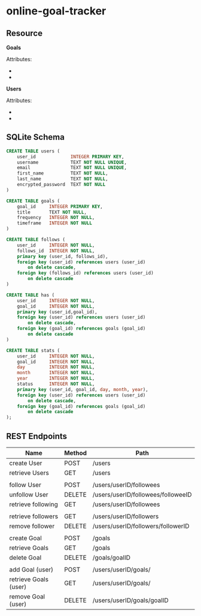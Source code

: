 # online-goal-tracker

## Resource

**Goals**

Attributes:

* 
* 

**Users**

Attributes:

* 
* 

## SQLite Schema

```sql 
CREATE TABLE users (
    user_id             INTEGER PRIMARY KEY,
    username            TEXT NOT NULL UNIQUE,
    email               TEXT NOT NULL UNIQUE,
    first_name          TEXT NOT NULL,
    last_name           TEXT NOT NULL,
    encrypted_password  TEXT NOT NULL
)

CREATE TABLE goals (
    goal_id     INTEGER PRIMARY KEY,
    title       TEXT NOT NULL,
    frequency   INTEGER NOT NULL,
    timeframe   INTEGER NOT NULL
)

CREATE TABLE follows (
    user_id     INTEGER NOT NULL,
    follows_id  INTEGER NOT NULL,
    primary key (user_id, follows_id),
    foreign key (user_id) references users (user_id)
        on delete cascade,
    foreign key (follows_id) references users (user_id)
        on delete cascade
)

CREATE TABLE has (
    user_id     INTEGER NOT NULL,
    goal_id     INTEGER NOT NULL,
    primary key (user_id,goal_id),
    foreign key (user_id) references users (user_id)
        on delete cascade,
    foreign key (goal_id) references goals (goal_id)
        on delete cascade
)

CREATE TABLE stats (
    user_id     INTEGER NOT NULL,
    goal_id     INTEGER NOT NULL,
    day         INTEGER NOT NULL,
    month       INTEGER NOT NULL,
    year        INTEGER NOT NULL,
    status      INTEGER NOT NULL,
    primary key (user_id, goal_id, day, month, year),
    foreign key (user_id) references users (user_id)
        on delete cascade,
    foreign key (goal_id) references goals (goal_id)
        on delete cascade
);
```


## REST Endpoints

Name                  | Method | Path
----------------------|--------|------------------
create User           | POST   | /users
retrieve Users        | GET    | /users
                      |        |
follow User           | POST   | /users/userID/followees
unfollow User         | DELETE | /users/userID/followees/followeeID
retrieve following    | GET    | /users/userID/followees
                      |        |
retrieve followers    | GET    | /users/userID/followers
remove follower       | DELETE | /users/userID/followers/followerID
                      |        |
create Goal           | POST   | /goals
retrieve Goals        | GET    | /goals
delete Goal           | DELETE | /goals/goalID
                      |        |
add Goal (user)       | POST   | /users/userID/goals/
retrieve Goals (user) | GET    | /users/userID/goals/
remove Goal (user)    | DELETE | /users/userID/goals/goalID

